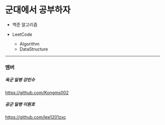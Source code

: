 # **군대에서 공부하자**

+ 백준 알고리즘

+ LeetCode
  + Algorithm
  + DataStructure

***
### 멤버 

##### 육군 일병 강민수
<https://github.com/Kongms002>

##### 공군 일병 이원호
<https://github.com/lee1201zxc>
